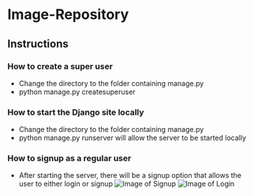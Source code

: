 # Image-Repository


## Instructions

### How to create a super user
* Change the directory to the folder containing manage.py
* python manage.py createsuperuser

### How to start the Django site locally
* Change the directory to the folder containing manage.py
* python manage.py runserver will allow the server to be started locally

### How to signup as a regular user
* After starting the server, there will be a signup option that allows the user to either login or signup
![Image of Signup](https://i.imgur.com/JVeFWer.png)
![Image of Login](https://i.imgur.com/gYc3o1R.png)
